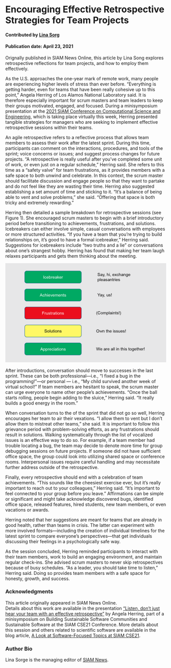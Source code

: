 # Encouraging Effective Retrospective Strategies for Team Projects

#### Contributed by [Lina Sorg](https://github.com/linasorg)

#### Publication date: April 23, 2021

<!-- deck text start --> 
Orignally published in SIAM News Online, this article by Lina Song explores retrospective reflections for team projects, and how to employ them effectively.
<!-- deck text end -->

As the U.S. approaches the one-year mark of remote work, many people are experiencing higher levels of stress than ever before. “Everything is getting harder, even for teams that have been really cohesive up to this point,” Angela Herring of Los Alamos National Laboratory said. It is therefore especially important for scrum masters and team leaders to keep their groups motivated, engaged, and focused. During a minisymposium presentation at the [2021 SIAM Conference on Computational Science and Engineering](https://www.siam.org/conferences/cm/conference/cse21?_ga=2.19507448.1125057374.1618601126-1862009909.1618601126), which is taking place virtually this week, Herring presented tangible strategies for managers who are seeking to implement effective retrospective sessions within their teams.

An agile retrospective refers to a reflective process that allows team members to assess their work after the latest sprint. During this time, participants can comment on the interactions, procedures, and tools of the sprint; voice concerns or issues; and suggest process changes for future projects. “A retrospective is really useful after you’ve completed some unit of work, or even just on a regular schedule,” Herring said. She refers to this time as a “safety valve” for team frustrations, as it provides members with a safe space to both unwind and celebrate. In this context, the scrum master should facilitate discussion and engage people so that they want to partake and do not feel like they are wasting their time. Herring also suggested establishing a set amount of time and sticking to it. “It’s a balance of being able to vent and solve problems,” she said. “Offering that space is both tricky and extremely rewarding.”

Herring then detailed a sample breakdown for retrospective sessions (see Figure 1). She encouraged scrum masters to begin with a brief introductory period before transitioning to achievements, frustrations, and solutions. Icebreakers can either involve simple, casual conversations with employees or more structured activities. “If you have a team that you’re trying to build relationships on, it’s good to have a formal icebreaker,” Herring said. Suggestions for icebreakers include “two truths and a lie” or conversations about one’s strangest hobby. Herring has found that making her team laugh relaxes participants and gets them thinking about the meeting.

<img src='../../images/Blog_0421_Body_Retro.png' class='page' />

After introductions, conversation should move to successes in the last sprint. These can be both professional—i.e., “I fixed a bug in the programming!”—or personal — i.e., “My child survived another week of virtual school!” If team members are hesitant to speak, the scrum master can urge everyone to name other people’s achievements. “Once the ball starts rolling, people begin adding to the sluice,” Herring said. “It really builds a good energy in the room.”

When conversation turns to the of the sprint that did not go so well, Herring encourages her team to air their vexations. “I allow them to vent but I don’t allow them to mistreat other teams,” she said. It is important to follow this grievance period with problem-solving efforts, as any frustrations should result in solutions. Walking systematically through the list of vocalized issues is an effective way to do so. For example, if a team member had trouble locating a bug, the team may decide to denote more time for group debugging sessions on future projects. If someone did not have sufficient office space, the group could look into utilizing shared space or conference rooms. Interpersonal issues require careful handling and may necessitate further address outside of the retrospective.

Finally, every retrospective should end with a celebration of team achievements. “This sounds like the cheesiest exercise ever, but it’s really important to reach out to your colleagues,” Herring said. “It’s important to feel connected to your group before you leave.” Affirmations can be simple or significant and might take acknowledge discovered bugs, identified office space, released features, hired students, new team members, or even vacations or awards.

Herring noted that her suggestions are meant for teams that are already in good health, rather than teams in crisis. The latter can experiment with more involved formats—including the creation of individual timelines for the latest sprint to compare everyone’s perspectives—that get individuals discussing their feelings in a psychologically safe way.

As the session concluded, Herring reminded participants to interact with their team members, work to build an engaging environment, and maintain regular check-ins. She advised scrum masters to never skip retrospectives because of busy schedules. “As a leader, you should take time to listen,” Herring said. Doing so provides team members with a safe space for honesty, growth, and success.

### Acknowledgments
This article originally appeared in SIAM News Online. <br>Details about this work are available in the presentation [“Listen, don’t just hear your team with an effective retrospective”](https://doi.org/10.6084/m9.figshare.14130473) by Angela Herring, part of a minisymposium on Building Sustainable Software Communities and Sustainable Software at the SIAM CSE21 Conference.  More details about this session and others related to scientific software are available in the blog article, [A Look at Software-Focused Topics at SIAM CSE21](https://bssw.io/blog_posts/a-look-at-software-focused-topics-at-siam-cse21).

### Author Bio
Lina Sorge is the managing editor of [SIAM News](https://www.siam.org/publications/siam-news).

<!---
Publish: yes
Pinned: no
Topics: strategies for more effective teams, conferences and workshops
RSS update: 2021-04-19
--->
